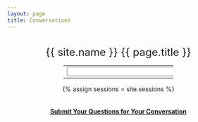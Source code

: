 ```yaml
---
layout: page
title: Conversations
---
```

<center>
<p class="uk-text-lead uk-text-center" style="font-size: 24px; margin-top: 35px; margin-bottom: 10px;" id="search-title">{{ site.name }} {{ page.title }}</p>
<form class="row">
    <table align="center" style="width: 250px;">
        <tr>
            <td style="width: 350px;" align="right">
                <input type="text" class="form-control" id="api-search" style="width: 250px">
            </td>                            
            <td style="width: 50px;">
                <button type="submit" class="btn btn-dark" onclick="search(); return false;">Search</button>
            </td>           
        </tr>
    </table>
    {% assign sessions = site.sessions %}
    <textarea id="search_json" rows="10" cols="100" style="display: none;">[]</textarea>
    <script>
        var sessions = [
        {% for session in sessions %} 
        {
            title: "{{ session.title }}",
            description: "{{ session.description }}",
            guestName: "{{ session.guestName }}",
            youtubeId: "{{ session.youtubeId }}",
            guestRole: "{{ session.guestRole }}",
            guestCompany: "{{ session.guestCompany }}",
            guestIndustry: "{{ session.guestIndustry }}",
            bio: "{{ session.bio }}",
            url: "{{ session.url }}",
            conversation: {{ session.conversation | jsonify }}
        }{% unless forloop.last %},{% endunless %}
        {% endfor %} 
        ];
        document.getElementById('search_json').value = JSON.stringify(sessions);
    </script>    
</form>
</center>
<table align="center" style="width: 50%; border: 1px solid #FFF;" class="table table-hover" id="search-results"></table>    
<p align="center"><a href="/questions/"><strong>Submit Your Questions for Your Conversation</strong></a></p>
<script>
    function search(){
        
        document.getElementById('search-results').innerHTML = "";
        var search = document.getElementById('api-search').value;
        var sessions = JSON.parse(document.getElementById('search_json').value);

        var search_results = [];

        for (let i = 0; i < sessions.length; i++) {
        
            var match = 0;
            match += sessions[i].title.includes(search);
            match += sessions[i].description.includes(search);
            match += sessions[i].guestName.includes(search);
            match += sessions[i].guestRole.includes(search);
            match += sessions[i].guestCompany.includes(search);
            match += sessions[i].guestIndustry.includes(search);
            match += sessions[i].bio.includes(search);

            for (let j = 0; j < sessions[i].conversation.length; j++) {
                match += sessions[i].conversation[j].question.includes(search);
                match += sessions[i].conversation[j].answer.includes(search);
            }

            console.log(sessions[i].title + ' = ' + match);  

            if(match > 0){
                var s = {};
                s.match = match;
                s.title = sessions[i].title;
                s.description = sessions[i].description;
                s.youtubeId = sessions[i].youtubeId;
                s.url = sessions[i].url;
                search_results.push(s)
            }
        }    

        //console.log(search_results);
        search_results.sort(function(a, b) {
        if (a.match < b.match) return 1;
        if (a.match > b.match) return -1;
        return 0;
        });        

        var html = '';
        if(search_results.length > 0){
            for (let i = 0; i < search_results.length; i++) {
                //console.log(search_results[i]);
                html += '<tr>';
                html += '<td align="center">';
                html += '<a href="' + search_results[i].url + '"><img src="https://i.ytimg.com/vi/' + search_results[i].youtubeId + '/hqdefault.jpg" width="100" style="margin: 15px;" /></a>';
                html += '</td>';
                html += '<td valign="top" style="padding: 30px">';
                html += '<strong>' + search_results[i].title + '</strong> - ' + search_results[i].description;
                html += '</td>';
                html += '<td width="15%" align="center"><br>';
                html += '<a href="' + search_results[i].url + '">';
                html += '<button type="button" class="btn btn-dark">More Info</button>';
                html += '</a>';
                html += '</td>';
                html += '</tr>';          
            }  
        }  
        else{
                html += '<tr>';
                html += '<td align="center">';
                html += '<img src="https://s3.amazonaws.com/kinlane-productions2/api-evangelist-logos/api-evangelist-red-seal.png" width="100" style="margin: 15px;" />';
                html += '</td>';
                html += '</tr>'; 
                html += '<tr>';
                html += '<td valign="top" style="padding: 30px" align="center">';
                html += '<strong>No Results</strong> - There was no results for your search, try again.';
                html += '</td>';
                html += '</tr>'; 
        }

        document.getElementById('search-results').innerHTML = html;

    }
</script>